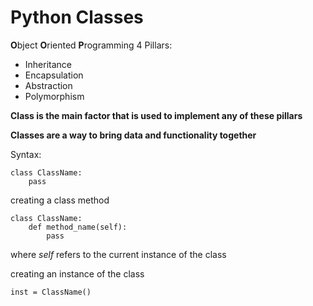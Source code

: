 # Python Classes

**O**bject **O**riented **P**rogramming
4 Pillars:
- Inheritance
- Encapsulation
- Abstraction
- Polymorphism

**Class is the main factor that is used to implement any of these pillars**

**Classes are a way to bring data and functionality together**

Syntax:
```
class ClassName:
    pass
```

creating a class method
```
class ClassName:
	def method_name(self):
		pass
```
where _self_ refers to the current instance of the class

creating an instance of the class
```
inst = ClassName()
```
